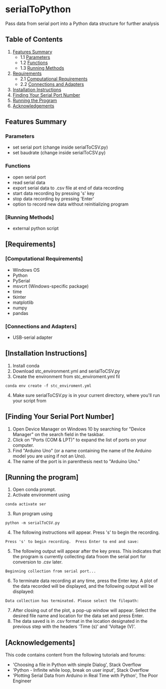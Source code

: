 # serialToPython
Pass data from serial port into a Python data structure for further analysis

## Table of Contents
1. [Features Summary](#features-summary)
   - 1.1 [Parameters](#parameters)
   - 1.2 [Functions](#functions)
   - 1.3 [Running Methods](#running-methods)
2. [Requirements](#requirements)
   - 2.1 [Computational Requirements](#computational-requirements)
   - 2.2 [Connections and Adapters](#connections-and-adapters)
3. [Installation Instructions](#installation-instructions)
4. [Finding Your Serial Port Number](#finding-your-serial-port-number)
5. [Running the Program](#running-the-program)
6. [Acknowledgements](#acknowledgements)


## Features Summary
### Parameters
- set serial port (change inside serialToCSV.py)
- set baudrate (change inside serialToCSV.py)
### Functions
- open serial port
- read serial data
- export serial data to .csv file at end of data recording
- start data recording by pressing 's' key
- stop data recording by pressing 'Enter'
- option to record new data without reinitializing program
### [Running Methods]
- external python script

## [Requirements]
### [Computational Requirements]
- Windows OS
- Python
- PySerial
- msvcrt (Windows-specific package)
- time
- tkinter
- matplotlib
- numpy
- pandas
### [Connections and Adapters]
- USB-serial adapter

## [Installation Instructions]
1. Install conda
2. Download stc_environment.yml and serialToCSV.py
3. Create the environment from stc_enviroment.yml fil
```
conda env create -f stc_enviroment.yml
```
4. Make sure serialToCSV.py is in your current directory, where you'll run your script from

## [Finding Your Serial Port Number]
1. Open Device Manager on Windows 10 by searching for "Device Manager" on the search field in the taskbar.
2. Click on "Ports (COM & LPT)" to expand the list of ports on your computer.
3. Find "Arduino Uno" (or a name containing the name of the Arduino model you are using if not an Uno).
4. The name of the port is in parenthesis next to "Arduino Uno."

## [Running the program] 
1. Open conda prompt.
2. Activate environment using
```
conda activate ser
```
3. Run program using
```
python -m serialToCSV.py
```
4. The following instructions will appear.  Press 's' to begin the recording.
```
Press 's' to begin recording.  Press Enter to end and save:
```
5. The following output will appear after the key press.  This indicates that the program is currently collecting data froom the serial port for conversion to .csv later.
```
Beginning collection from serial port...
```
6. To terminate data recording at any time, press the Enter key.  A plot of the data recorded will be displayed, and the following output will be displayed:
```
Data collection has terminated. Please select the filepath:
```
7. After closing out of the plot, a pop-up window will appear.  Select the desired file name and location for the data set and press Enter.
8. The data saved is in .csv format in the location designated in the previous step with the headers 'Time (s)' and 'Voltage (V)'.

## [Acknowledgements]
This code contains content from the following tutorials and forums:
- 'Choosing a file in Python with simple Dialog', Stack Overflow
- 'Python - Infinite while loop, break on user input', Stack Overflow
- 'Plotting Serial Data from Arduino in Real Time with Python', The Poor Engineer
